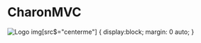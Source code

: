 # CharonMVC
![Logo](https://i.hizliresim.com/zBvV5j.png?style=centerme)
img[src$="centerme"] {
  display:block;
  margin: 0 auto;
}
